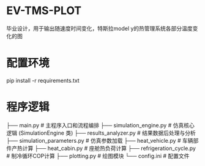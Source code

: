 # EV-TMS-PLOT
毕业设计，用于输出随速度时间变化，特斯拉model y的热管理系统各部分温度变化的图

# 配置环境
pip install -r requirements.txt

# 程序逻辑
├── main.py                     # 主程序入口和流程编排
├── simulation_engine.py        # 仿真核心逻辑 (SimulationEngine 类)
├── results_analyzer.py         # 结果数据后处理与分析
├── simulation_parameters.py    # 仿真参数加载
├── heat_vehicle.py             # 车辆部件产热计算
├── heat_cabin.py               # 座舱热负荷计算
├── refrigeration_cycle.py      # 制冷循环COP计算
├── plotting.py                 # 绘图模块
└── config.ini                  # 配置文件
